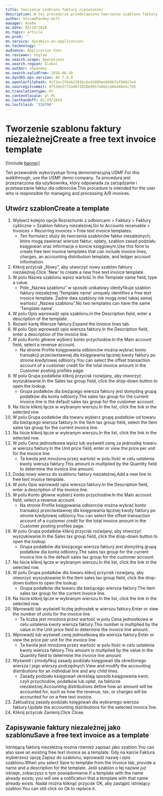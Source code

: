 ```yaml
---
title: Tworzenie szablonu faktury niezależnej
description: W tej procedurze przedstawiono tworzenie szablonu faktury niezależnej.
author: ShivamPandey-msft
manager: AnnBe
ms.date: 05/29/2018
ms.topic: article
ms.prod: ''
ms.service: dynamics-ax-applications
ms.technology: ''
audience: Application User
ms.reviewer: shylaw
ms.search.scope: Operations
ms.search.region: Global
ms.author: shpandey
ms.search.validFrom: 2016-06-30
ms.dyn365.ops.version: AX 7.0.0
ms.openlocfilehash: 91f2ec2f8ab21616c6a1b886ee89d6faf84023e4
ms.sourcegitcommit: 0f530e5f72a40f383868957a6b5cb0e446e4c795
ms.translationtype: HT
ms.contentlocale: pl-PL
ms.lasthandoff: 01/29/2019
ms.locfileid: "310790"
---
```

# <a name="create-a-free-text-invoice-template"></a><span data-ttu-id="4cdbb-103">Tworzenie szablonu faktury niezależnej</span><span class="sxs-lookup"><span data-stu-id="4cdbb-103">Create a free text invoice template</span></span>

[!include [banner](../includes/banner.md)]

<span data-ttu-id="4cdbb-104">Ten przewodnik wykorzystuje firmę demonstracyjną USMF.</span><span class="sxs-lookup"><span data-stu-id="4cdbb-104">For this walkthrough, use the USMF demo company.</span></span> <span data-ttu-id="4cdbb-105">Ta procedura jest przeznaczona dla użytkownika, który odpowiada za zarządzanie i przetwarzanie faktur dla odbiorców.</span><span class="sxs-lookup"><span data-stu-id="4cdbb-105">This procedure is intended for the user who is responsible for managing and processing A/R invoices.</span></span>

## <a name="create-a-template"></a><span data-ttu-id="4cdbb-106">Utwórz szablon</span><span class="sxs-lookup"><span data-stu-id="4cdbb-106">Create a template</span></span>

1. <span data-ttu-id="4cdbb-107">Wybierz kolejno opcje Rozrachunki z odbiorcami > Faktury > Faktury cykliczne > Szablon faktury niezależnej.</span><span class="sxs-lookup"><span data-stu-id="4cdbb-107">Go to Accounts receivable > Invoices > Recurring invoices > Free text invoice templates.</span></span>
    * <span data-ttu-id="4cdbb-108">Ten formularz służy do tworzenia szablonów faktur niezależnych, które mogą zawierać wiersze faktur, opłaty, szablon zasad podziału księgowań oraz informacje o koncie księgowym.</span><span class="sxs-lookup"><span data-stu-id="4cdbb-108">Use this form to create free text invoice templates that can include invoice lines, charges, an accounting distribution template, and ledger account information.</span></span>  
2. <span data-ttu-id="4cdbb-109">Kliknij przycisk „Nowy”, aby utworzyć nowy szablon faktury niezależnej.</span><span class="sxs-lookup"><span data-stu-id="4cdbb-109">Click 'New' to create a new free text invoice template.</span></span>
3. <span data-ttu-id="4cdbb-110">W polu Nazwa szablonu wpisz wartość.</span><span class="sxs-lookup"><span data-stu-id="4cdbb-110">In the Template name field, type a value.</span></span>
    * <span data-ttu-id="4cdbb-111">Pole „Nazwa szablonu” w sposób unikatowy identyfikuje szablon faktury niezależnej.</span><span class="sxs-lookup"><span data-stu-id="4cdbb-111">‘Template name’ uniquely identifies a free text invoice template.</span></span> <span data-ttu-id="4cdbb-112">Żadne dwa szablony nie mogą mieć takiej samej wartości „Nazwa szablonu”.</span><span class="sxs-lookup"><span data-stu-id="4cdbb-112">No two templates can have the same ‘Template name’.</span></span>  
4. <span data-ttu-id="4cdbb-113">W polu Opis wprowadź opis szablonu.</span><span class="sxs-lookup"><span data-stu-id="4cdbb-113">In the Description field, enter a description of the template.</span></span>
5. <span data-ttu-id="4cdbb-114">Rozwiń kartę Wiersze faktury.</span><span class="sxs-lookup"><span data-stu-id="4cdbb-114">Expand the Invoice lines tab.</span></span>
6. <span data-ttu-id="4cdbb-115">W polu Opis wprowadź opis wiersza faktury.</span><span class="sxs-lookup"><span data-stu-id="4cdbb-115">In the Description field, enter a description of the invoice line.</span></span>
7. <span data-ttu-id="4cdbb-116">W polu Konto główne wybierz konto przychodów.</span><span class="sxs-lookup"><span data-stu-id="4cdbb-116">In the Main account field, select a revenue account.</span></span>
    * <span data-ttu-id="4cdbb-117">Na stronie Profile księgowania odbiorców można wybrać konto transakcji przeciwstawnej dla księgowania łącznej kwoty faktury po stronie kredytowej odbiorcy.</span><span class="sxs-lookup"><span data-stu-id="4cdbb-117">You can select the offset transaction account of a customer credit for the total invoice amount in the Customer posting profiles page.</span></span>  
8. <span data-ttu-id="4cdbb-118">W polu Grupa podatków kliknij przycisk rozwijany, aby otworzyć wyszukiwanie.</span><span class="sxs-lookup"><span data-stu-id="4cdbb-118">In the Sales tax group field, click the drop-down button to open the lookup.</span></span>
    * <span data-ttu-id="4cdbb-119">Grupa podatków dla bieżącego wiersza faktury jest domyślną grupą podatków dla konta odbiorcy.</span><span class="sxs-lookup"><span data-stu-id="4cdbb-119">The sales tax group for the current invoice line is the default sales tax group for the customer account.</span></span>  
9. <span data-ttu-id="4cdbb-120">Na liście kliknij łącze w wybranym wierszu.</span><span class="sxs-lookup"><span data-stu-id="4cdbb-120">In the list, click the link in the selected row.</span></span>
10. <span data-ttu-id="4cdbb-121">W polu Grupa podatków dla towaru wybierz grupę podatków od towaru dla bieżącego wiersza faktury.</span><span class="sxs-lookup"><span data-stu-id="4cdbb-121">In the Item tax group field, select the item sales tax group for the current invoice line.</span></span>
11. <span data-ttu-id="4cdbb-122">Na liście kliknij łącze w wybranym wierszu.</span><span class="sxs-lookup"><span data-stu-id="4cdbb-122">In the list, click the link in the selected row.</span></span>
12. <span data-ttu-id="4cdbb-123">W polu Cena jednostkowa wpisz lub wyświetl cenę za jednostkę towaru w wierszu faktury.</span><span class="sxs-lookup"><span data-stu-id="4cdbb-123">In the Unit price field, enter or view the price per unit for the invoice line</span></span>
    * <span data-ttu-id="4cdbb-124">Ta kwota jest mnożona przez wartość w polu Ilość w celu ustalenia kwoty wiersza faktury.</span><span class="sxs-lookup"><span data-stu-id="4cdbb-124">This amount is multiplied by the Quantity field to determine the invoice line amount.</span></span>  
13. <span data-ttu-id="4cdbb-125">Dodaj nowy wiersz do szablonu faktury niezależnej.</span><span class="sxs-lookup"><span data-stu-id="4cdbb-125">Add a new line to free text invoice template.</span></span>
14. <span data-ttu-id="4cdbb-126">W polu Opis wprowadź opis wiersza faktury.</span><span class="sxs-lookup"><span data-stu-id="4cdbb-126">In the Description field, enter a description of the invoice line.</span></span>
15. <span data-ttu-id="4cdbb-127">W polu Konto główne wybierz konto przychodów.</span><span class="sxs-lookup"><span data-stu-id="4cdbb-127">In the Main account field, select a revenue account.</span></span>
    * <span data-ttu-id="4cdbb-128">Na stronie Profile księgowania odbiorców można wybrać konto transakcji przeciwstawnej dla księgowania łącznej kwoty faktury po stronie kredytowej odbiorcy.</span><span class="sxs-lookup"><span data-stu-id="4cdbb-128">You can select the offset transaction account of a customer credit for the total invoice amount in the Customer posting profiles page.</span></span>  
16. <span data-ttu-id="4cdbb-129">W polu Grupa podatków kliknij przycisk rozwijany, aby otworzyć wyszukiwanie.</span><span class="sxs-lookup"><span data-stu-id="4cdbb-129">In the Sales tax group field, click the drop-down button to open the lookup.</span></span>
    * <span data-ttu-id="4cdbb-130">Grupa podatków dla bieżącego wiersza faktury jest domyślną grupą podatków dla konta odbiorcy.</span><span class="sxs-lookup"><span data-stu-id="4cdbb-130">The sales tax group for the current invoice line is the default sales tax group for the customer account.</span></span>  
17. <span data-ttu-id="4cdbb-131">Na liście kliknij łącze w wybranym wierszu.</span><span class="sxs-lookup"><span data-stu-id="4cdbb-131">In the list, click the link in the selected row.</span></span>
18. <span data-ttu-id="4cdbb-132">W polu Grupa podatków dla towaru kliknij przycisk rozwijany, aby otworzyć wyszukiwanie.</span><span class="sxs-lookup"><span data-stu-id="4cdbb-132">In the Item sales tax group field, click the drop-down button to open the lookup.</span></span>
    * <span data-ttu-id="4cdbb-133">Grupa podatków dla towaru dla bieżącego wiersza faktury.</span><span class="sxs-lookup"><span data-stu-id="4cdbb-133">The item sales tax group for the current invoice line.</span></span>  
19. <span data-ttu-id="4cdbb-134">Na liście kliknij łącze w wybranym wierszu.</span><span class="sxs-lookup"><span data-stu-id="4cdbb-134">In the list, click the link in the selected row.</span></span>
20. <span data-ttu-id="4cdbb-135">Wprowadź lub wyświetl liczbę jednostek w wierszu faktury.</span><span class="sxs-lookup"><span data-stu-id="4cdbb-135">Enter or view the number of units for the invoice line</span></span>
    * <span data-ttu-id="4cdbb-136">Ta liczba jest mnożona przez wartość w polu Cena jednostkowa w celu ustalenia kwoty wiersza faktury.</span><span class="sxs-lookup"><span data-stu-id="4cdbb-136">This number is multiplied by the value in the Unit price field to determine the invoice line amount.</span></span>  
21. <span data-ttu-id="4cdbb-137">Wprowadź lub wyświetl cenę jednostkową dla wiersza faktury.</span><span class="sxs-lookup"><span data-stu-id="4cdbb-137">Enter or view the price per unit for the invoice line.</span></span> 
    * <span data-ttu-id="4cdbb-138">Ta kwota jest mnożona przez wartość w polu Ilość w celu ustalenia kwoty wiersza faktury.</span><span class="sxs-lookup"><span data-stu-id="4cdbb-138">This amount is multiplied by the value in the Quantity field to determine the invoice line amount.</span></span>  
22. <span data-ttu-id="4cdbb-139">Wyświetl i zmodyfikuj zasady podziału księgowań dla określonego wiersza i jego wierszy podrzędnych.</span><span class="sxs-lookup"><span data-stu-id="4cdbb-139">View and modify the accounting distributions for an individual line and any child lines.</span></span>
    * <span data-ttu-id="4cdbb-140">Zasady podziału księgowań określają sposób księgowania kwot, czyli przychodów, podatków lub opłat, na fakturze niezależnej.</span><span class="sxs-lookup"><span data-stu-id="4cdbb-140">Accounting distributions define how an amount will be accounted for, such as how the revenue, tax, or charges will be accounted for on a free text invoice.</span></span>  
23. <span data-ttu-id="4cdbb-141">Zaktualizuj zasady podziału księgowań dla wybranego wiersza faktury.</span><span class="sxs-lookup"><span data-stu-id="4cdbb-141">Update the accounting distributions for the selected invoice line.</span></span>
24. <span data-ttu-id="4cdbb-142">Kliknij przycisk Zamknij.</span><span class="sxs-lookup"><span data-stu-id="4cdbb-142">Click Close.</span></span>

## <a name="save-a-free-text-invoice-as-a-template"></a><span data-ttu-id="4cdbb-143">Zapisywanie faktury niezależnej jako szablonu</span><span class="sxs-lookup"><span data-stu-id="4cdbb-143">Save a free text invoice as a template</span></span>
<span data-ttu-id="4cdbb-144">Istniejącą fakturę niezależną można również zapisać jako szablon.</span><span class="sxs-lookup"><span data-stu-id="4cdbb-144">You can also save an existing free text invoice as a template.</span></span> <span data-ttu-id="4cdbb-145">Gdy na karcie Faktura wybierzesz opcję Zapisz do szablonu, wprowadź nazwę i opis szablonu.</span><span class="sxs-lookup"><span data-stu-id="4cdbb-145">When you select Save to template from the Invoice tab, provide a name and a description for the template.</span></span> <span data-ttu-id="4cdbb-146">Jeśli szablon o tej nazwie już istnieje, zobaczysz o tym powiadomienie.</span><span class="sxs-lookup"><span data-stu-id="4cdbb-146">If a template with the name already exists, you will see a notification that a template with that name already exists.</span></span> <span data-ttu-id="4cdbb-147">Nadal można kliknąć przycisk OK, aby zastąpić istniejący szablon.</span><span class="sxs-lookup"><span data-stu-id="4cdbb-147">You can still click on Ok to replace it.</span></span> 
